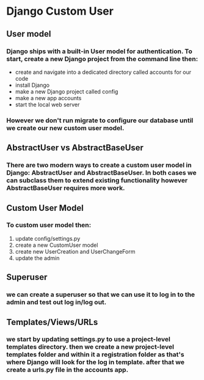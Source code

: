# Django Custom User
## User model
### Django ships with a built-in User model for authentication. To start, create a new Django project from the command line then:
- create and navigate into a dedicated directory called accounts for our code
- install Django
- make a new Django project called config
- make a new app accounts
- start the local web server
### However we don't run migrate to configure our database until we create our new custom user model.
## AbstractUser vs AbstractBaseUser
### There are two modern ways to create a custom user model in Django: AbstractUser and AbstractBaseUser. In both cases we can subclass them to extend existing functionality however AbstractBaseUser requires more work.
## Custom User Model
### To custom user model then:
1. update config/settings.py
2. create a new CustomUser model
3. create new UserCreation and UserChangeForm
4. update the admin
## Superuser
### we can create a superuser so that we can use it to log in to the admin and test out log in/log out.
## Templates/Views/URLs
### we start by updating settings.py to use a project-level templates directory. then we create a new project-level templates folder and within it a registration folder as that's where Django will look for the log in template. after that we create a urls.py file in the accounts app. 